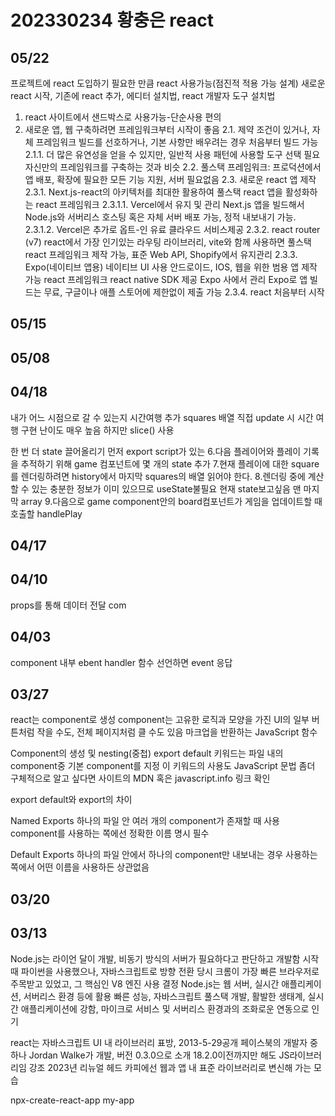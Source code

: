 # 202330234 황충은 react
## 05/22
프로젝트에 react 도입하기
필요한 만큼 react 사용가능(점진적 적용 가능 설계)
새로운 react 시작, 기존에 react 추가, 에디터 설치법, react 개발자 도구 설치법
1. react 사이트에서 샌드박스로 사용가능-단순사용 편의
2. 새로운 앱, 웹 구축하려면 프레임워크부터 시작이 좋음
   2.1. 제약 조건이 있거나, 자체 프레임워크 빌드를 선호하거나, 기본 사항만 배우려는 경우 처음부터 빌드 가능
   2.1.1. 더 많은 유연성을 얻을 수 있지만, 일반적 사용 패턴에 사용할 도구 선택 필요
     자신만의 프레임워크를 구축하는 것과 비슷
   2.2. 풀스택 프레임워크: 프로덕션에서 앱 배포, 확장에 필요한 모든 기능 지원, 서버 필요없음
   2.3. 새로운 react 앱 제작
   2.3.1. Next.js-react의 아키텍처를 최대한 활용하여 풀스택 react 앱을 활성화하는 react 프레임워크
   2.3.1.1. Vercel에서 유지 및 관리 Next.js 앱을 빌드해서 Node.js와 서버리스 호스팅 혹은 자체 서버 배포 가능, 정적 내보내기 가능.
   2.3.1.2. Vercel은 추가로 옵트-인 유료 클라우드 서비스제공
   2.3.2. react router (v7) react에서 가장 인기있는 라우팅 라이브러리, vite와 함께 사용하면 풀스택 react 프레임워크 제작 가능, 표준 Web API, Shopify에서 유지관리
   2.3.3. Expo(네이티브 앱용)
     네이티브 UI 사용 안드로이드, IOS, 웹을 위한 범용 앱 제작 가능 react 프레임워크
     react native SDK 제공
     Expo 사에서 관리
     Expo로 앱 빌드는 무료, 구글이나 애플 스토어에 제한없이 제출 가능
   2.3.4. react 처음부터 시작
   
     
## 05/15
## 05/08
## 04/18
내가 어느 시점으로 갈 수 있는지 
시간여행 추가
squares 배열 직접 update 시 시간 여행 구현 난이도 매우 높음
하지만 slice() 사용

한 번 더 state 끌어올리기
먼저 export script가 있는
6.다음 플레이어와 플레이 기록을 추적하기 위해 game 컴포넌트에 몇 개의 state 추가
7.현재 플레이에 대한 square를 렌더링하려면 history에서 마지막 squares의 배열 읽어야 한다.
8.렌더링 중에 계산할 수 있는 충분한 정보가 이미 있으므로 useState불필요
현재 state보고싶음 맨 마지막 array
9.다음으로 game component안의 board컴포넌트가 게임을 업데이트할 때 호출할 handlePlay
## 04/17

## 04/10
props를 통해 데이터 전달
com

## 04/03
component 내부 ebent handler 함수 선언하면 event 응답

## 03/27
react는 component로 생성
component는 고유한 로직과 모양을 가진 UI의 일부
버튼처럼 작을 수도, 전체 페이지처럼 클 수도 있음
마크업을 반환하는 JavaScript 함수

Component의 생성 및 nesting(중첩)
export default 키워드는 파일 내의 component중 기본 component를 지정
이 키워드의 사용도 JavaScript 문법
좀더 구체적으로 알고 싶다면 사이트의 MDN 혹은 javascript.info 링크 확인

export default와 export의 차이

Named Exports
하나의 파일 안 여러 개의 component가 존재할 때 사용
component를 사용하는 쪽에선 정확한 이름 명시 필수

Default Exports
하나의 파일 안에서 하나의 component만 내보내는 경우
사용하는 쪽에서 어떤 이름을 사용하든 상관없음



## 03/20

## 03/13

Node.js는 라이언 달이 개발, 비동기 방식의 서버가 필요하다고 판단하고 개발함
시작 때 파이썬을 사용했으나, 자바스크립트로 방향 전환
당시 크롬이 가장 빠른 브라우저로 주목받고 있었고, 그 핵심인 V8 엔진 사용 결정
Node.js는 웹 서버, 실시간 애플리케이션, 서버리스 환경 등에 활용
빠른 성능, 자바스크립트 풀스택 개발, 활발한 생태계, 실시간 애플리케이션에 강함, 마이크로 서비스 및 서버리스 환경과의 조화로운 연동으로 인기

react는 자바스크립트 UI 내 라이브러리 표방, 2013-5-29공개
페이스북의 개발자 중 하나 Jordan Walke가 개발, 버전 0.3.0으로 소개
18.2.0이전까지만 해도 JS라이브러리임 강조
2023년 리뉴얼 헤드 카피에선 웹과 앱 내 표준 라이브러리로 변신해 가는 모습

npx-create-react-app my-app





